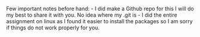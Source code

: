 Few important notes before hand:
    - I did make a Github repo for this I will do my best to share it with you.
    No idea where my .git is
    - I did the entire assignment on linux as I found it easier to install the 
    packages so I am sorry if things do not work properly for you. 

